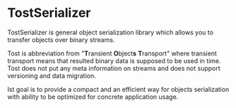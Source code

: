 # TostSerializer
TostSerializer is general object serialization library which allows you to transfer objects over binary streams. 

Tost is abbreviation from "<b>T</b>ransient <b>O</b>bject<b>s</b> <b>T</b>ransport" where transient transport means that resulted binary data is supposed to be used in time. Tost does not put any meta information on streams and does not support versioning and data migration.

Ist goal is to provide a compact and an efficient way for objects serialization with ability to be optimized for concrete application usage.

